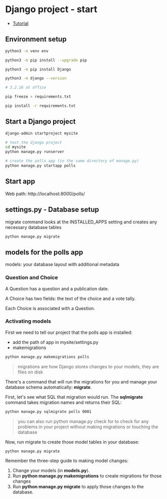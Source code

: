 # Django project - start

- [Tutorial](https://docs.djangoproject.com/en/3.2/intro/tutorial01/)

## Environment setup

```sh
python3 -m venv env

python3 -m pip install --upgrade pip

python3 -m pip install Django

python3 -m django --version

# 3.2.16 at office

pip freeze > requirements.txt

pip install -r requirements.txt
```

## Start a Django project

```sh
django-admin startproject mysite

# test the django project
cd mysite
python manage.py runserver

# create the polls app (in the same directory of manage.py)
python manage.py startapp polls
```

## Start app

Web path: http://localhost:8000/polls/

## settings.py - Database setup

migrate command looks at the INSTALLED_APPS setting and creates any necessary database tables

```sh
python manage.py migrate
```

## models for the polls app

models: your database layout with additional metadata

### Question and Choice

A Question has a question and a publication date.

A Choice has two fields: the text of the choice and a vote tally.

Each Choice is associated with a Question.

### Activating models

First we need to tell our project that the polls app is installed:

- add the path of app in mysite/settings.py
- makemigrations

```sh
python manage.py makemigrations polls
```

> migrations are how Django stores changes to your models, they are files on disk

There's a command that will run the migrations for you and manage your database schema automatically: **migrate**.

First, let's see what SQL that migration would run. The **sqlmigrate** command takes migration names and returns their SQL:

```sh
python manage.py sqlmigrate polls 0001
```

> you can also run
 python manage.py check
 for to check for any problems in your project without making migrations or touching the database

Now, run migrate to create those model tables in your database:

```sh
python manage.py migrate
```

Remember the three-step guide to making model changes:

1. Change your models (in **models.py**).
2. Run **python manage.py makemigrations** to create migrations for those changes
3. Run **python manage.py migrate** to apply those changes to the database.